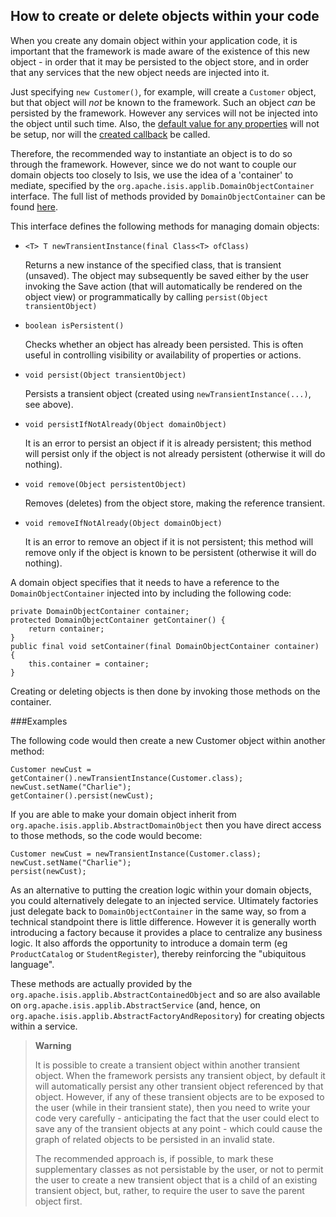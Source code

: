 How to create or delete objects within your code
------------------------------------------------

When you create any domain object within your application code, it is
important that the framework is made aware of the existence of this new
object - in order that it may be persisted to the object store, and in
order that any services that the new object needs are injected into it.

Just specifying `new Customer()`, for example, will create a `Customer` object, but that object will *not* be known to the framework.  Such an object *can* be persisted by the framework.  However any services will not be injected into the object until such time.  Also, the [default value for any properties](how-to-03-017-How-to-specify-default-value-of-an-object-property.html) will not be setup, nor will the [created callback](../reference/object-lifecycle-callbacks.html) be called.

Therefore, the recommended way to instantiate an object is to do so through the framework.  However, since we do
not want to couple our domain objects too closely to Isis, we use the
idea of a 'container' to mediate, specified by the
`org.apache.isis.applib.DomainObjectContainer` interface. The
full list of methods provided by `DomainObjectContainer` can be found [here](../reference/DomainObjectContainer.html).

This interface defines the following methods for managing domain
objects:

-   `<T> T newTransientInstance(final Class<T> ofClass)`

    Returns a new instance of the specified class, that is transient
    (unsaved). The object may subsequently be saved either by the user
    invoking the Save action (that will automatically be rendered on the
    object view) or programmatically by calling `persist(Object
                transientObject)`

-   `boolean isPersistent()`

    Checks whether an object has already been persisted. This is often
    useful in controlling visibility or availability of properties or
    actions.

-   `void persist(Object transientObject)`

    Persists a transient object (created using `newTransientInstance(...)`, see above).

-   `void persistIfNotAlready(Object domainObject)`

    It is an error to persist an object if it is already persistent;
    this method will persist only if the object is not already
    persistent (otherwise it will do nothing).

-   `void remove(Object persistentObject)`

    Removes (deletes) from the object store, making the reference
    transient.

-   `void removeIfNotAlready(Object domainObject)`

    It is an error to remove an object if it is not persistent; this
    method will remove only if the object is known to be persistent
    (otherwise it will do nothing).

A domain object specifies that it needs to have a reference to the
`DomainObjectContainer` injected into by including the following code:

    private DomainObjectContainer container;
    protected DomainObjectContainer getContainer() {
        return container;
    }
    public final void setContainer(final DomainObjectContainer container) {
        this.container = container;
    }

Creating or deleting objects is then done by invoking those methods on
the container. 

###Examples

The following code would then create a new
Customer object within another method:

    Customer newCust = getContainer().newTransientInstance(Customer.class);
    newCust.setName("Charlie");
    getContainer().persist(newCust);

If you are able to make your domain object inherit from
`org.apache.isis.applib.AbstractDomainObject` then you have direct
access to those methods, so the code would become:

    Customer newCust = newTransientInstance(Customer.class);
    newCust.setName("Charlie");
    persist(newCust);

As an alternative to putting the creation logic within your domain
objects, you could alternatively delegate to an injected service. Ultimately factories just delegate back to `DomainObjectContainer` in
the same way, so from a technical standpoint there is little difference.
However it is generally worth introducing a factory because it provides
a place to centralize any business logic. It also affords the
opportunity to introduce a domain term (eg `ProductCatalog` or
`StudentRegister`), thereby reinforcing the "ubiquitous language".

These methods are actually provided by the
`org.apache.isis.applib.AbstractContainedObject` and so are also available
on `org.apache.isis.applib.AbstractService` (and, hence, on
`org.apache.isis.applib.AbstractFactoryAndRepository`) for creating
objects within a service.

> **Warning**
>
> It is possible to create a transient object within another transient
> object. When the framework persists any transient object, by default
> it will automatically persist any other transient object referenced by
> that object. However, if any of these transient objects are to be
> exposed to the user (while in their transient state), then you need to
> write your code very carefully - anticipating the fact that the user
> could elect to save any of the transient objects at any point - which
> could cause the graph of related objects to be persisted in an invalid
> state.
>
> The recommended approach is, if possible, to mark these supplementary
> classes as not persistable by the user, or not to permit the
> user to create a new transient object that is a child of an existing
> transient object, but, rather, to require the user to save the parent
> object first.

